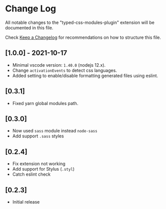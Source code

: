 # Change Log

All notable changes to the "typed-css-modules-plugin" extension will be documented in this file.

Check [Keep a Changelog](http://keepachangelog.com/) for recommendations on how to structure this file.

## [1.0.0] - 2021-10-17

- Minimal vscode version: `1.40.0` (nodejs 12.x).
- Change `activationEvents` to detect css languages.
- Added setting to enable/disable formatting generated files using eslint.

## [0.3.1]

- Fixed yarn global modules path.

## [0.3.0]

- Now used `sass` module instead `node-sass`
- Add support `.sass` styles

## [0.2.4]

- Fix extension not working
- Add support for Stylus (`.styl`)
- Catch eslint check

## [0.2.3]

- Initial release
